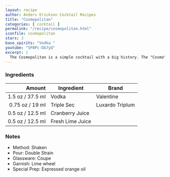```yaml
---
layout: recipe
author: Anders Erickson Cocktail Recipes
title: "Cosmopolitan"
categories: [ cocktail ]
permalink: "/recipe/cosmopolitan.html"
iconfile: cosmopolitan
stars: 3
base_spirits: "Vodka "
youtube: "SP8Pc-Db7yQ"
excerpt: |
  The Cosmopolitan is a simple cocktail with a big history. The "Cosmo" is known for its vibrant pink color and tart, sweet flavor. It gained widespread popularity in the 1990s, particularly after its association with the TV show "Sex and the City."
---
```


### Ingredients

|  Amount | Ingredient       | Brand           |
| ------: | ---------------- | --------------- |
|  1.5 oz / 37.5 ml | Vodka            | Valentine       |
| 0.75 oz / 19 ml | Triple Sec       | Luxardo Triplum |
|  0.5 oz / 12.5 ml | Cranberry Juice  |
|  0.5 oz / 12.5 ml | Fresh Lime Juice |

### Notes

- Method: Shaken
- Pour: Double Strain
- Glassware: Coupe
- Garnish: Lime wheel
- Special Prep: Expressed orange oil
